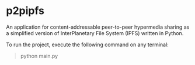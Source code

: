 # p2pipfs
An application for content-addressable peer-to-peer hypermedia sharing as a simplified version of InterPlanetary File System (IPFS) written in Python.

To run the project, execute the following command on any terminal:
> python main.py
